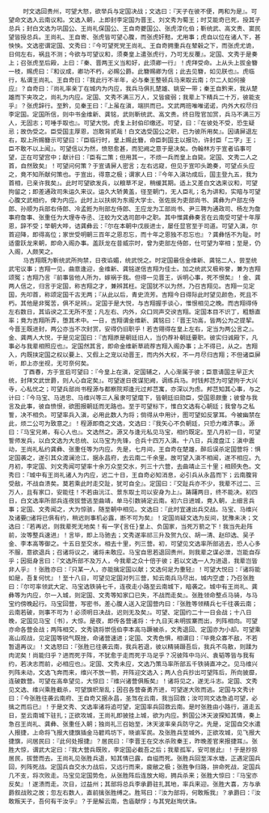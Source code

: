 <!-- { "loadSidebar": true } -->
        时文选回贵州，可望大怒，欲举兵与定国决战；文选曰：『天子在彼不便，两和为是』。可望命文选入云南议和。文选入朝，上即封李定国为晋王、刘文秀为蜀王；时艾能奇已死，授其子总兵；封白文选为巩国公、王尚礼保国公、王自奇夔国公、张虎淳化伯；靳统武、高文贵、窦民望皆授总兵。王尚礼、王自寄、张虎皆可望心腹，而张虎奸黠，尤用事；虎自以位在诸人下，甚怏怏。文选密谓定国、文秀曰：『今可望死党王尚礼、王自奇拥重兵在辇毂之下，而张虎尤诡，日伺左右，祸且不测；今欲与可望议和，须奏皇上遣张虎行，乃可无反覆』。定国、文秀于是奏上；召张虎至后殿，上曰：『秦、晋两王义当和好，此须卿一行』！虎拜受命。上从头上拔金簪一枝，赐虎曰：『和议成，卿功不朽，必赐公爵。此簪赐卿为信；此去见簪，如见朕也』。虎临行，私谓王尚礼、王自奇曰：『我此行不半年，必与秦王整顿兵马来取云南；尔二人如何接应』？自奇曰：『尚礼率亲丁在城内为内应，我兵马俱扎楚雄、姚安一带；秦王自黔来，我从楚雄而下夹攻之，尚礼为内应。定国、文秀不满三万人，又皆疲弱；我辈上下精兵二十万，彼能支乎』？张虎辞行。至黔，见秦王曰：『上虽在滇，端拱而已。文武两班唯唯诺诺，内外大权尽归李定国。定国所信，则中书金维新、龚铭，武则靳统武、高文贵。终日陞官加赏，兵马不满三万人，无固志；可唾手取也』。可望大悦。虎复上封伯印缴还。可望，曰：『在彼处不受，恐生疑忌；故伪受之。臣受国主厚恩，岂敢背贰哉！白文选受国公之职，已为彼所用矣』。因请屏退左右，取上所赐簪示可望曰：『臣临行时，皇上赐此簪，命臣刺国主以报功，许封臣「二字」王；臣不敢不以上闻』。可望信以为然，愤怒愈甚，而犯阙之意于是决矣。伪翰林方于宣者谄事可望，正在可望宫中；献计曰：『臣有二策；但用其一，不烦一兵而皇上自毙。定国、文秀二人之首，自然致矣』！可望问何策？于宣请屏人密言；左右远窥，但见于宣叩头跪奏，可望点头应之，竟不知所献何策也。于宣出，得意之极；谓家人曰：『今年入滇功成后，国主登九五，我为首相，已亲许我矣』。此时可望欲发兵，以粮草不足，稍缓其期。适上又差白文选来议和，可望拘留之；即差通政司朱运久来议。运久大轿黄盖，径至朝门，无人臣礼；名为讲和，实暗与可望心腹文武相约，俾为内应。此时上以扶纲为东阁大学士、张佐辰为吏部尚书、龚彝为户部左侍郎、孙顺为兵部右侍郎、冷孟銋为刑部左侍郎、王应龙为工部尚书、尹三聘为通政司、杨左为詹事府詹事、张重任为大理寺寺丞、汪蛟为文选司郎中之职。其中惟龚彝奏言在云南受可望十年厚恩，辞不受；举朝大哗，诘龚彝云：『尔在本朝中戊辰进士，屡任显官至于司道。可望入滇，尔首迎降，即得高位；家世受明朝三百年之恩忍忘，而十年之恩独不忍忘也』？龚彝恬不为耻。时适雷跃龙来朝，即命入阁办事。盖跃龙在昔威宗时，曾为吏部左侍郎，仕可望为宰相；至是，仍入阁，人颇笑之。
        马吉翔既为靳统武所拘禁，日夜谄媚，统武悦之。时定国最信金维新、龚铭二人，尝至统武宅议事；吉翔一见，曲意逢迎，金维新、龚铭遂信吉翔为佳士。加之统武又极称誉，兼为吉翔颂冤；吉翔乃言『前事皆他人所为，嫁祸于我。但得一见晋王，诉明心事，死不恨矣』！金、龚两人信之，归言于定国，称吉翔之才，兼辨其枉。定国犹不以为然，乃召吉翔见。吉翔一见定国，先叩首，称颂定国千古无两；『从此以后，青史流芳。吉翔今日得际此时望见颜色，死且不朽。其他是非冤苦，俱不足辨』。定国于是大悦，与吉翔握手谈心，惟恨相见之晚。而吉翔得侍左右数日，其谄谀之工无所不至；凡左右、内外，众口同声交谀吉翔。定国本目不识丁，粗戆直率；竟为吉翔所弄，堕其术中。一日，吉翔谓金维新、龚铭曰：『晋王功高，皆两公为之提挈。今晋王既进封，两公亦当不次封赏，安得仍旧职乎！若吉翎得在皇上左右，定当为两公言之』。金、龚两人大悦，于是见定国曰：『吉翔原是朝廷旧人，当仍荐补朝廷要职。彼实归诚殿下，凡事必与我辈相照应也』。定国然其言，即命金维新草疏荐吉翔入阁办事；上不得已，从之。吉翔入，内既挟定国之权以要上、又假上之宠以动晋王，而内外大权，不一月尽归吉翔；不但诸臣屏听，即上亦坐视，无可奈何矣。
        丁酉春，方于宣启可望曰：『今皇上在滇，定国辅之，人心渐属于彼；臣意请国主早正大统，封拜文武世爵，则人心自定矣』。可望遂日夜谋犯阙，调练兵马。时钱邦芑为可望拘于大兴寺，心私忧之；可望兵部尚书程源与都察院郑逢元过邦芑寓，亦深以为虑。邦芑知其心事，与之计曰：『今马宝、马进忠、马维兴等三人虽隶可望麾下，皆朝廷旧勋臣，受国恩颇重；彼曾与我言及此事，彼自愤恨，欲图报朝廷而无路也。至于可望标下，惟白文选有心朝廷；我曾与之私誓，决不相负。可望率兵入滇，必用此数人为将；倘得从中用计，图可望如反掌耳。今被幽禁在此，烦二公可为致意之』！程源即商之文选，文选曰：『我矢心不负朝廷，只恐力难济事』。源曰：『马宝兄弟，有心人也』。文选然之。源又与逢元私见马宝，相约既定。至八月初一日，可望誓师发兵，以白文选为大总统、以马宝为先锋，合兵十四万入滇。十八日，兵渡盘江；滇中震动，王尚礼私约龚彝、张重任等为内应。先是，七月间，王自奇在楚雄，醉后误杀定国营将：惧定国袭之，遂引其众渡澜沧江，据永昌府，去云南二千余里。故可望入滇不相闻，遂不相应。九月初，李定国、刘文秀闻可望率十余万众至交水，列三十六营，去曲靖止三十里；相顾失色。文秀曰：『城中有王尚礼诸人为内应，迟二十日，王自奇必知消息，必引兵从永昌而下；云南腹背受敌，不战自溃矣。莫若乘此时走交趾，犹可自全』。定国曰：『交趾兵亦不少，我辈不过二、三万人，且有家口，安能往！不若由沅江、景东取土司以安身为上』。踌躇两日，终不能决。初四日，白文选率所部兵连夜拔营逃至曲靖，单马引数骑定云南。初六日进城，竟入朝，上细言兵事；定国、文秀闻之，大为惊骇，随至朝中相见。文选曰：『此时宜速出兵交战。马宝、马维兴及诸要□诸将已俱有约，稍迟则事机必露，断不可为矣』！定国尚疑文选为反间，犹豫未决；文选曰：『若再迟，则我辈死无地矣！有一字{言任}皇上、负国家，当死万箭之下！我当先赴阵前，汝等整兵速进』！言毕，即上马驰去；文秀遂率祁三升及贺九仪、胡一清、赵印选、吴子金、李本高等御之。十五日至交水，相去十里，列三营。初，可望见文选率所部逃去，恐人心多不服，意欲退兵；召诸将议之，诸将未敢应。马宝自思若退回贵州，则我辈之谋必泄，岂能自存乎；因挺身言曰：『文选所部不及万人，今我辈之众十倍于彼；若以文选一人为进退，我辈岂皆非人乎』！张胜亦曰：『只某一人，亦能擒定国以献；文选何足为重轻』！可望大悦曰：『诸将能如是，吾复何忧』！至十八日，可望见定国对列三营，知云南兵马尽出，城内空虚；乃召张胜曰：『尔可率领武大定、马宝选铁骑七千，连夜走小路至云南城下，暗袭之。城中有王尚礼、龚彝等为内应，尔一入城，则定国、文秀等知家口已失，不战而走矣』。张胜领命整点马骑，与马宝约傍晚起行。马宝回营，写密书，差心腹人送入定国营内曰：『张胜等领精兵七千往袭云南；云南若破，则事不可为！必须明日决战，迟则无及矣』。可望、定国约二十一日会战；十八日晚，定国见马宝〔书〕，大惊。是夜，即传各营诸将：十九日天未明拔寨而出，列阵相向。可望亦命各营会战；两阵相交，文秀骁将崇信伯李本高马蹶被杀，文秀退回、定国亦为小却。可望乘高山观战，见定国等锐气既挫，命诸营速进；定国、文秀色惧，相谓曰：『毕竟众寡不敌，不若暂退再议』！文选怒曰：『张胜已往袭云南，我兵若退，彼以精骑蹑吾后，我兵不鸟散，则蹂为肉泥矣！尚能归乎？进而死于阵，不犹愈于走而死于马足乎？况彼阵中马兴、袁韬等皆与我有约，若决志而前，必相应也』。定国、文秀未应，文选乃策马率所部五千铁骑直冲之。见马维兴列阵未动，文选飞奔而来，维兴不放一箭，开阵迎文选入；两人合兵抄出可望阵后，所向披靡，连破数营。可望在高阜望见，大惊曰：『维兴诸营俱叛矣』！诸将见之，遂无斗志。定国、文秀见文选、维兴乘胜截杀，可望旗帜渐乱；因召各营奋勇齐进，可望遂大败而逃。定国与文秀计曰：『今张胜往袭云南府、王自奇又据永昌，圣驾在云南，我当回救；汝可同文选急追可望，必擒之而后已』！于是文秀、文选率诸将追可望，定国率兵回救云南。是时张胜由小路行，道走五日，至云南城下驻扎；正欲攻城，王尚礼即披挂上城，欲为内应。黔国公沐天波探知其情，奏上急召王尚礼、龚彝、张重任入朝；独尚礼三召始至，沐天波率亲兵防守之。先是，定国自交水遣人报捷，上命将飞报大捷旗插金马碧鸡坊下，晓谕军民。及张胜兵至城外，正欲攻城，见飞报大捷旗，问居民曰：『此何处报捷』？居民曰：『李晋王在交水杀败秦王，昨晚差官来报捷耳』。张胜大惊，谓武大定曰：『我大营兵既败，李定国必截吾之后；我辈孤军，安可居此』！于是抄掠居民，拔营而去。王尚礼见张胜兵退，知其情已露，自缢而死。张胜兵回至浑水塘，正遇定国兵回，列阵死战。定国兵自交水力战后，又远行而来，疲敝之极；张胜争归路，拚命死战，定国兵几不支，将次败走。马宝见定国势危，从张胜阵后连放大砲，拥兵杀来；张胜大惊曰：『马宝亦反矣』！遂溃而走。次日，过益州；其部将总兵李承爵驻扎其地，率兵来迎。张胜大喜，方与承爵叙战败之故；忽左右数人，直前擒张胜缚之。胜骂曰：『汝为部将，何敢叛我』？承爵曰：『汝敢叛天子，吾何有干汝乎』？于是解云南，告庙献俘；与其党赵珣伏诛。
